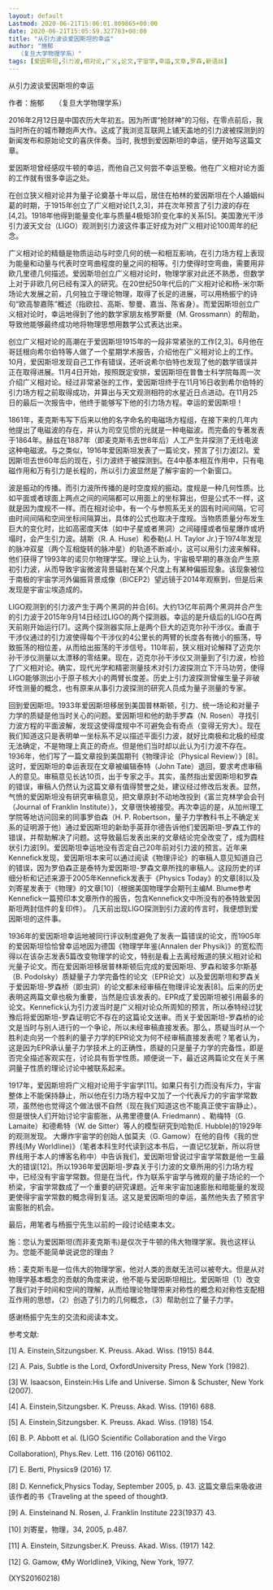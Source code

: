 ```yaml
---
layout: default
Lastmod: 2020-06-21T15:06:01.809865+00:00
date: 2020-06-21T15:05:59.327783+00:00
title: "从引力波谈爱因斯坦的幸运"
author: "施郁
　　（复旦大学物理学系）"
tags: [爱因斯坦,引力波,相对论,广义,论文,宇宙学,幸运,文章,罗森,新语丝]
---
```


从引力波谈爱因斯坦的幸运

作者：施郁　　（复旦大学物理学系）

2016年2月12日是中国农历大年初五。因为所谓“抢财神”的习俗，在零点前后，我当时所在的城市鞭炮声大作。这成了我浏览互联网上铺天盖地的引力波被探测到的新闻发布和原始论文的喜庆伴奏。当时, 我想到爱因斯坦的幸运，便开始写这篇文章。

爱因斯坦曾经感叹牛顿的幸运，而他自己又何尝不幸运至极。他在广义相对论方面的工作就有很多幸运之处。

在创立狭义相对论并为量子论奠基十年以后，居住在柏林的爱因斯坦在个人婚姻纠葛的时期，于1915年创立了广义相对论[1,2,3]，并在次年预言了引力波的存在[4,2]。1918年他得到能量变化率与质量4极矩3阶变化率的关系[5]。美国激光干涉引力波天文台（LIGO）观测到引力波这件事正好成为对广义相对论100周年的纪念。

广义相对论的精髓是物质运动与时空几何的统一和相互影响，在引力场方程上表现为能量和动量与代表时空弯曲程度的量之间的相等。引力使得时空弯曲，需要用非欧几里德几何描述。爱因斯坦创立广义相对论时，物理学家对此还不熟悉，但数学上对于非欧几何已经有深入的研究。在20世纪50年代后的广义相对论和杨-米尔斯场论大发展之前，几何独立于理论物理，取得了长足的进展，可以用杨振宁的诗句“欧高黎嘉陈”概述（指欧拉、高斯、黎曼、嘉当、陈省身）。而爱因斯坦创立广义相对论时，幸运地得到了他的数学家朋友格罗斯曼（M. Grossmann）的帮助，导致他能够最终成功地将物理思想用数学公式表达出来。

创立广义相对论的高潮在于爱因斯坦1915年的一段非常紧张的工作[2,3]。6月他在哥廷根向希尔伯特等人做了一个星期学术报告，介绍他在广义相对论上的工作。10月，爱因斯坦发现自己工作有错误，还听说希尔伯特也发现了他的数学错误并正在取得进展。11月4日开始，按照既定安排，爱因斯坦在普鲁士科学院每周一次介绍广义相对论。经过非常紧张的工作，爱因斯坦终于在11月16日收到希尔伯特的引力场方程之前取得成功，并算出与天文观测相符的水星近日点进动。在11月25日的最后一次报告中，他终于能够写下他的引力场方程。幸运的爱因斯坦！

1861年，麦克斯韦写下后来以他的名字命名的电磁场方程组，在接下来的几年内他提出了电磁波的存在，并认为司空见惯的光就是一种电磁波。而完备的专著发表于1864年。赫兹在1887年（即麦克斯韦去世8年后）人工产生并探测了无线电波这种电磁波。与之类似，1916年爱因斯坦发表了一篇论文，预言了引力波[2]。爱因斯坦去世60年后的现在，引力波终于被探测到。在4中基本相互作用中，只有电磁作用和万有引力是长程的，所以引力波显然是了解宇宙的一个新窗口。

波是振动的传播。而引力波所传播的是时空度规的振动。度规是一种几何性质。比如平面或者球面上两点之间的间隔都可以用面上的坐标算出，但是公式不一样，这就是因为度规不一样。而在相对论中，有一个与参照系无关的固有时间间隔，它可由时间间隔和空间坐标间隔算出，具体的公式也取决于度规。当物质质量分布发生巨大的变化时，比如高密度天体（如中子星或者黑洞）之间碰撞或者恒星爆炸或坍塌时，会产生引力波。胡斯（R. A. Huse）和泰勒(J. H. Taylor Jr.)于1974年发现的脉冲双星（两个互相旋转的脉冲星）的轨道不断减小，这可以用引力波来解释。他们获得了1993年的诺贝尔物理学奖。理论上认为，宇宙极早期的暴涨会产生原初引力波，从而导致宇宙微波背景辐射在某个尺度上有某种偏振现象。该现象被位于南极的宇宙学河外偏振背景成像（BICEP2）望远镜于2014年观察到，但是后来发现是宇宙尘埃造成的。

LIGO观测到的引力波产生于两个黑洞的并合[6]。大约13亿年前两个黑洞并合产生的引力波于2015年9月14日经过LIGO的两个探测器。幸运的是升级后的LIGO在两天前刚开始运行[7]。这两个探测器实际上是两个巨大的迈克尔孙干涉仪。垂直于干涉仪通过的引力波使得每个干涉仪的4公里长的两臂的长度各有微小的振荡，导致振荡的相位差，从而给出振荡的干涉信号。110年前，狭义相对论解释了迈克尔孙干涉仪测量以太漂移的零结果。现在，迈克尔孙干涉仪又测量到了引力波，检验了广义相对论。确实，现代光学和精密测量技术对引力波探测立下汗马功劳，使得LIGO能够测出小于原子核大小的两臂长度差。历史上引力波探测曾催生量子非破坏性测量的概念，也有原来从事引力波探测的研究人员成为量子测量的专家。

回到爱因斯坦。1933年爱因斯坦移居到美国普林斯顿，引力、统一场论和对量子力学的质疑是他当时关心的问题。爱因斯坦和他的助手罗森（N. Rosen）寻找引力波方程的平面波解，发现这使得度规中不可避免会有奇点（变得无穷大）。现在我们知道这只是表明单一坐标系不足以描述平面引力波，就好比南极和北极的经度无法确定，不是物理上真正的奇点。但是他们当时却以此认为引力波不存在。1936年，他们写了一篇文章投到美国期刊《物理评论（Physical Review）》[8]。这时，爱因斯坦的幸运表现在文章被编辑泰特（John Tate）退回，要求考虑审稿人的意见。审稿意见长达10页，出于专家之手。其实，虽然指出爱因斯坦和罗森的错误，审稿人仍然认为这篇文章有值得赞誉之处，建议经过修改后发表。显然，气愤的爱因斯坦没有研究审稿意见，把文章原封不动地改投到《富兰克林学会会刊（Journal of Franklin Institute）》，文章很快被接受。再次幸运的是，从加州理工学院等地访问回来的同事罗伯森（H. P. Robertson，量子力学教科书上不确定关系的证明源于他）通过爱因斯坦的新助手英菲尔德告诉他们爱因斯坦-罗森工作的错误，并帮助解决了问题。这导致最后发表出来的文章结论完全改变了，成为圆柱状引力波[9]。爱因斯坦幸运地没有否定自己20年前对引力波的预言。近年来Kennefick发现，爱因斯坦本来可以通过阅读《物理评论》的审稿人意见知道自己的错误，因为罗伯森正是泰特为爱因斯坦-罗森文章所找的审稿人。这段历史的详细分析和记述来源于2005年Kennefick发表于《Physics Today》的文章[8]以及刘寄星发表于《物理》的文章[10]（根据美国物理学会期刊主编M. Blume参考Kennefick一篇预印本文章所作的报告，包含Kennefick文中所没有的泰特致爱因斯坦两封信件的复印件）。 几天前出现LIGO探测到引力波的传言时，我便想到爱因斯坦的这件事。

1936年的爱因斯坦幸运地被同行评议制度避免了发表一篇错误的论文，而1905年的爱因斯坦恰恰曾幸运地因为德国《物理学年鉴(Annalen der Physik)》的宽松而得以在该杂志发表5篇改变物理学的论文，特别是看上去离经叛道的狭义相对论和光量子论文。而在爱因斯坦移居普林斯顿后完成的爱因斯坦、罗森和玻多尔斯基（B. Podolsky）质疑量子力学完备性的论文（EPR论文）以及爱因斯坦和罗森关于爱因斯坦-罗森桥（即虫洞）的论文都未经审稿在物理评论发表[8]。后来的历史表明这两篇文章也极为重要，当然是应该发表的。EPR成了爱因斯坦被引用最多的论文。Kennefick认为引力波当时是广义相对论众所周知的预言，所以泰特经过犹豫后将爱因斯坦-罗森证明它不存在的这篇论文送审。而关于爱因斯坦-罗森桥的论文是当时与别人进行的一个争论，所以未经审稿直接发表。那么，质疑当时从一个胜利走向另一个胜利的量子力学的EPR论文为何不经审稿直接发表呢？笔者认为，这是因为EPR承认量子力学技术上的正确性，质疑的只是量子力学的完备性，即是否完全描述客观实在，讨论具有哲学性质。顺便说一下，最近这两篇论文在关于黑洞量子性质的理论讨论中被联系起来。

1917年，爱因斯坦将广义相对论用于宇宙学[11]。如果只有引力而没有斥力，宇宙整体上不能保持静止，所以他在引力场方程中又加了一个代表斥力的宇宙学常数项，虽然他也觉得这个做法很不自然（现在我们知道这也不能真正使宇宙静止）。但是很快人们开始讨论宇宙膨胀，从弗里德曼(A. Friedmann) 、勒梅特（G. Lamaite）和德希特（W. de Sitter）等人的模型研究到哈勃(E. Hubble)的1929年的观测发现。 大爆炸宇宙学的创始人伽莫夫（G. Gamow）在他的自传《我的世界线(My Worldline)》（笔者本科生时代读到这本书后，一直记忆犹新，所以将世界线用于本人的博客名称中）中告诉我们，爱因斯坦曾说过宇宙学常数是他一生最大的错误[12]。所以1936年爱因斯坦-罗森关于引力波的文章所用的引力场方程中，已经没有宇宙学常数。但是在当代，作为联系宇宙学与微观的量子场论的一个桥梁，宇宙学常数成了一个重要的研究课题。近年来宇宙加速膨胀和暗能量的发现更使得宇宙学常数的概念得到复活。这又是爱因斯坦的幸运，虽然他失去了预言宇宙膨胀的机会。

最后，用笔者与杨振宁先生以前的一段讨论结束本文。

施：您认为爱因斯坦(而非麦克斯韦)是仅次于牛顿的伟大物理学家。我也这样认为。您能不能简单说说您的理由？

杨：麦克斯韦是一位伟大的物理学家，他对人类的贡献无法可以被夸大。但是从对物理学基本概念的贡献的角度来说，他不能与爱因斯坦相比。爱因斯坦（1）改变了我们对于时间和空间的理解，从而给理论物理带来对称性的概念和对称性支配相互作用的思想，（2）创造了引力的几何概念，（3）帮助创立了量子力学。

感谢杨振宁先生的交流和阅读本文。

参考文献:

[1] A. Einstein,Sitzungsber. K. Preuss. Akad. Wiss. (1915) 844.

[2] A. Pais, Subtle is the Lord, OxfordUniversity Press, New York (1982).

[3] W. Isaacson, Einstein:His Life and Universe. Simon & Schuster, New York (2007).

[4] A. Einstein,Sitzungsber. K. Preuss. Akad. Wiss. (1916) 688.

[5] A. Einstein,Sitzungsber. K. Preuss. Akad. Wiss. (1918) 154.

[6] B. P. Abbott et al. (LIGO Scientific Collaboration and the Virgo

Collaboration), Phys.Rev. Lett. 116 (2016) 061102.

[7] E. Berti, Physics9 (2016) 17.

[8] D. Kennefick,Physics Today, September 2005, p. 43. 这篇文章后来吸收进该作者的书《Traveling at the speed of thought》.

[9] A. Einsteinand N. Rosen, J. Franklin Institute 223(1937) 43.

[10] 刘寄星，物理，34, 2005, p.487.

[11] A. Einstein, Sitzungsber.K. Preuss. Akad. Wiss. (1917) 142.

[12] G. Gamow, 《My Worldline》, Viking, New York, 1977.

(XYS20160218)

